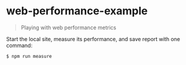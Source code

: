 # web-performance-example

> Playing with web performance metrics

Start the local site, measure its performance, and save report with one command:

```
$ npm run measure
```
